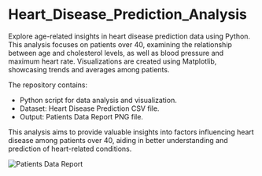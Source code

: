 # Heart_Disease_Prediction_Analysis
Explore age-related insights in heart disease prediction data using Python. This analysis focuses on patients over 40, examining the relationship between age and cholesterol levels, as well as blood pressure and maximum heart rate. Visualizations are created using Matplotlib, showcasing trends and averages among patients.

The repository contains:
- Python script for data analysis and visualization.
- Dataset: Heart Disease Prediction CSV file.
- Output: Patients Data Report PNG file.

This analysis aims to provide valuable insights into factors influencing heart disease among patients over 40, aiding in better understanding and prediction of heart-related conditions.

![Patients Data Report](https://github.com/mubasherrehman/Heart_Disease_Prediction_Analysis/assets/73284490/f643fd66-1eed-40c7-992c-0f40f4cb9457)
